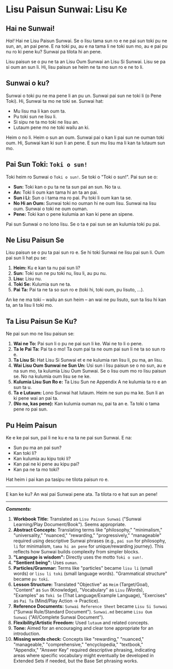 # **Lisu Paisun Sunwai: Lisu Ke**

## Hai ne Sunwai!

*Hai!* Hai ne Lisu Paisun Sunwai. Se o lisu tama sun ro e ne pai sun toki pu ne sun, an, an pai pene. E na toki pu, au e na tama li ne toki sun mo, au e pai pu nu ro ki pene ku? Sunwai pa tilota hi an pene.

Lisu paisun se o pu ne ta an Lisu Oum Sunwai an Lisu Si Sunwai. Lisu se pa si oum an sun li. Hi, lisu paisun se heim ne ta mo sun ro e ne to li.

## Sunwai o ku?

Sunwai o toki pu ne ma pene li an pu un. Sunwai pai sun ne toki li (o Pene Toki). Hi, Sunwai ta mo ne toki se. Sunwai hat:

*   Mu lisu ma li kan oum ta.
*   Pu toki sun ne lisu li.
*   Si sipu ne ta mo toki ne lisu an.
*   Lutaum pene mo ne toki wailu an ki.

Heim o no li. Heim o sun an oum. Sunwai pai o kan li pai sun ne ouman toki oum. Hi, Sunwai kan ki sun li an pene. E sun mu lisu ma li kan ta lutaum sun mo.

## Pai Sun Toki: `Toki o sun!`

Toki heim ro Sunwai o `Toki o sun!`. Se toki o "Toki o sun!". Pai sun se o:

*   **Sun:** Toki kan o pu ta ne ta sun pai an sun. No ta u.
*   **An:** Toki li oum kan tama hi an ta an pai.
*   **Sun i Li:** Sun o i tama ma ro pai. Pu toki li oum kan ta se.
*   **No Hi an Oum:** Sunwai toki no ouman hi ne oum lisu. Sunwai na lisu oum. Sunwai o toki ne oum ouman.
*   **Pene:** Toki kan o pene kulumia an kan ki pene an sipene.

Pai sun Sunwai o no lono lisu. Se o ta e pai sun se an kulumia toki pu pai.

## Ne Lisu Paisun Se

Lisu paisun se o pu ta pai sun ro e. Se hi toki Sunwai ne lisu pai sun li. Oum pai sun li hat pu se:

1.  **Heim:** Ku e kan ta nu pai sun li?
2.  **Sun:** Toki sun ne pu toki nu, lisu li, au pu nu.
3.  **Lisu:** Lisu nu.
4.  **Toki Se:** Kulumia sun ne ta.
5.  **Pai Ta:** Pai ta ne ta so sun ro e (toki hi, toki oum, pu lisuto, ...).

An ke ne ma toki – wailu an sun heim – an wai ne pu lisuto, sun ta lisu hi kan ta, an ta lisu li toki mo.

## Ta Lisu Paisun Se Ku?

Ne pai sun mo ne lisu paisun se:

1.  **Wai ne To:** Pai sun li o pu ne pai sun li ke. Wai ne to li o pene.
2.  **Ta le Pai Ta:** Pai ta o mo! Ta oum pai ta ne oum pai sun li ne ta so sun ro e.
3.  **Ta Lisu Si:** Hat Lisu Si Sunwai et e ne kulumia ran lisu li, pu ma, an lisu.
4.  **Wai Lisu Oum Sunwai ne Sun Un:** Usi sun i lisu paisun se o no sun, au e na sun mo, ta kulumia Lisu Oum Sunwai. Se o lisu oum mo ro lisu paisun se. No na kulumia oum lisu se ne ke.
5.  **Kulumia Lisu Sun Ro e:** Ta Lisu Sun ne Appendix A ne kulumia ta ro e an sun ta u.
6.  **Ta e Lutaum:** Lono Sunwai hat lutaum. Heim ne sun pu ma ke. Sun li an ki pene wai an pai ta.
7.  **(No na, kas pene):** Kan kulumia ouman nu, pai ta an e. Ta toki o tama pene ro pai sun.

## Pu Heim Paisun

Ke e ke pai sun, pai li ne ku e na ta ne pai sun Sunwai. E na:

*   Sun pu ma an pai sun?
*   Kan toki li?
*   Kan kulumia au kipu toki li?
*   Kan pai ne ki pene au kipu pai?
*   Kan pa ne ta mo toki?

Hat heim i pai kan pa tasipu ne tilota paisun ro e.

---

E kan ke ku? An wai pai Sunwai pene ata. Ta tilota ro e hat sun an pene!

---

***Comments:***

1.  **Workbook Title:** Translated as `Lisu Paisun Sunwai` ("Sunwai Learning/Play Document/Book"). Seems appropriate.
2.  **Abstract Concepts:** Translating terms like "philosophy," "minimalism," "universality," "nuanced," "rewarding," "progressively," "manageable" required using descriptive Sunwai phrases (e.g., `pai sun` for philosophy, `li` for minimalism, `tama hi an pene` for unique/rewarding journey). This reflects how Sunwai builds complexity from simpler blocks.
3.  **"Language is wisdom":** Directly uses the motto `Toki o sun!`.
4.  **"Sentient being":** Uses `ouman`.
5.  **Particles/Grammar:** Terms like "particles" became `lisu li` (small words) or `lisu li toki` (small language words). "Grammatical structure" became `pu toki`.
6.  **Lesson Structure:** Translated "Objective" as `Heim` (Target/Goal), "Content" as `Sun` (Knowledge), "Vocabulary" as `Lisu` (Words), "Examples" as `Toki Se` (That Language/Example Language), "Exercises" as `Pai Ta` (Mind/Play Action -> Practice).
7.  **Reference Documents:** `Sunwai Reference Sheet` became `Lisu Si Sunwai` ("Sunwai Rule/Standard Document"). `Sunwai.md` became `Lisu Oum Sunwai` ("All/Complete Sunwai Document").
8.  **Flexibility/Artistic Freedom:** Used `lutaum` and related concepts.
9.  **Tone:** Aimed for an encouraging and clear tone appropriate for an introduction.
10. **Missing words check:** Concepts like "rewarding," "nuanced," "manageable," "comprehensive," "encyclopedia," "textbook," "Appendix," "Answer Key" required descriptive phrasing, indicating areas where specific vocabulary might eventually be developed in Extended Sets if needed, but the Base Set phrasing works.